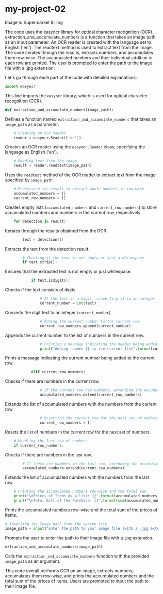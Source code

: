# my-project-02
Image to Supermarket Billing

The code uses the easyocr library for optical character recognition (OCR).
extraction_and_accumulate_numbers is a function that takes an image path as an input parameter.
An OCR reader is created with the language set to English ('en').
The readtext method is used to extract text from the image.
The code iterates through the results, extracts numbers, and accumulates them row-wise.
The accumulated numbers and their individual addition to each row are printed.
The user is prompted to enter the path to the image file with a .jpg extension.

Let's go through each part of the code with detailed explanations:

```python
import easyocr
```
This line imports the `easyocr` library, which is used for optical character recognition (OCR).

```python
def extraction_and_accumulate_numbers(image_path):
```
Defines a function named `extraction_and_accumulate_numbers` that takes an `image_path` as a parameter.

```python
    # Creating an OCR reader
    reader = easyocr.Reader(['en'])
```
Creates an OCR reader using the `easyocr.Reader` class, specifying the language as English ('en').

```python
    # Reading text from the image
    result = reader.readtext(image_path)
```
Uses the `readtext` method of the OCR reader to extract text from the image specified by `image_path`.

```python
    # Processing the result to extract whole numbers in row-wise
    accumulated_numbers = []
    current_row_numbers = []
```
Creates empty lists (`accumulated_numbers` and `current_row_numbers`) to store accumulated numbers and numbers in the current row, respectively.

```python
    for detection in result:
```
Iterates through the results obtained from the OCR.

```python
        text = detection[1]
```
Extracts the text from the detection result.

```python
        # Checking if the text is not empty or just a whitespace
        if text.strip():
```
Ensures that the extracted text is not empty or just whitespace.

```python
            if text.isdigit():
```
Checks if the text consists of digits.

```python
                # If the text is a digit, converting it to an integer
                current_number = int(text)
```
Converts the digit text to an integer (`current_number`).

```python
                # Adding the current number to the current row
                current_row_numbers.append(current_number)
```
Appends the current number to the list of numbers in the current row.

```python
                # Printing a message indicating the number being added to the current row
                print("Adding rupees {} to the current list".format(current_number))
```
Prints a message indicating the current number being added to the current row.

```python
            elif current_row_numbers:
```
Checks if there are numbers in the current row.

```python
                # If the current row has numbers, extending the accumulated list with the numbers from the current row
                accumulated_numbers.extend(current_row_numbers)
```
Extends the list of accumulated numbers with the numbers from the current row.

```python
                # Resetting the current row for the next set of numbers
                current_row_numbers = []
```
Resets the list of numbers in the current row for the next set of numbers.

```python
    # Handling the last row of numbers
    if current_row_numbers:
```
Checks if there are numbers in the last row.

```python
        # If there are numbers in the last row, extending the accumulated list with those numbers
        accumulated_numbers.extend(current_row_numbers)
```
Extends the list of accumulated numbers with the numbers from the last row.

```python
    # Printing the accumulated numbers row-wise and the total sum
    print("\nPrices of Items as a list: {}".format(accumulated_numbers))
    print("\nTotal Bill of the Purchase: {}".format(sum(accumulated_numbers)))
```
Prints the accumulated numbers row-wise and the total sum of the prices of items.

```python
# Inserting the Image path from the system file
image_path = input("Enter the path to your image file (with a .jpg extension): ")
```
Prompts the user to enter the path to their image file with a .jpg extension.

```python
extraction_and_accumulate_numbers(image_path)
```
Calls the `extraction_and_accumulate_numbers` function with the provided `image_path` as an argument.

This code overall performs OCR on an image, extracts numbers, accumulates them row-wise, and prints the accumulated numbers and the total sum of the prices of items. Users are prompted to input the path to their image file.
